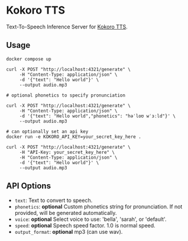 # Kokoro TTS
Text-To-Speech Inference Server for [Kokoro TTS](https://huggingface.co/hexgrad/Kokoro-82M/tree/main).

## Usage

```
docker compose up

curl -X POST "http://localhost:4321/generate" \
     -H "Content-Type: application/json" \
     -d '{"text": "Hello world"}' \
     --output audio.mp3

# optional phonetics to specify pronunciation

curl -X POST "http://localhost:4321/generate" \
     -H "Content-Type: application/json" \
     -d '{"text": "Hello world","phonetics": "həˈloʊ wˈɜːld"}' \
     --output audio.mp3

# can optionally set an api key
docker run -e KOKORO_API_KEY=your_secret_key_here .

curl -X POST "http://localhost:4321/generate" \
     -H "API-Key: your_secret_key_here" \
     -H "Content-Type: application/json" \
     -d '{"text": "Hello world"}' \
     --output audio.mp3
```

## API Options

* `text`: Text to convert to speech.
* `phonetics`: **optional** Custom phonetics string for pronunciation. If not provided, will be generated automatically.
* `voice`: **optional** Select voice to use: 'bella', 'sarah', or 'default'.
* `speed`: **optional** Speech speed factor. 1.0 is normal speed.
* `output_format`: **optional** mp3 (can use wav).
